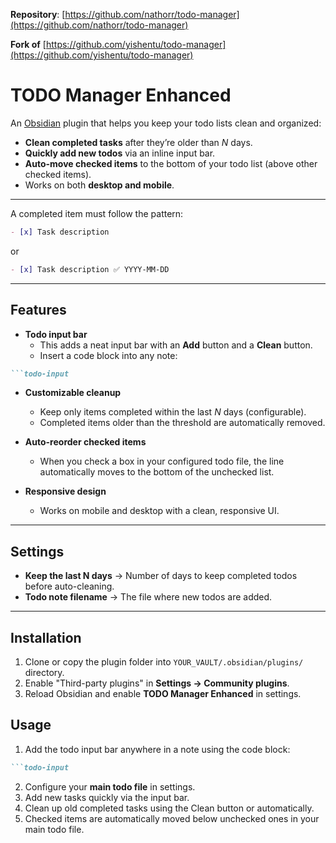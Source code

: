 **Repository**: [https://github.com/nathorr/todo-manager](https://github.com/nathorr/todo-manager)

**Fork of** [https://github.com/yishentu/todo-manager](https://github.com/yishentu/todo-manager)

# TODO Manager Enhanced

An [Obsidian](https://obsidian.md) plugin that helps you keep your todo lists clean and organized:  

- **Clean completed tasks** after they’re older than _N_ days.  
- **Quickly add new todos** via an inline input bar.  
- **Auto-move checked items** to the bottom of your todo list (above other checked items).  
- Works on both **desktop and mobile**.

---

A completed item must follow the pattern:

```markdown
- [x] Task description
```

or

```markdown
- [x] Task description ✅ YYYY-MM-DD
```

---

## Features

* **Todo input bar**  
   * This adds a neat input bar with an **Add** button and a **Clean** button.
   * Insert a code block into any note:
```markdown
```todo-input
```

* **Customizable cleanup**  
   * Keep only items completed within the last _N_ days (configurable).  
   * Completed items older than the threshold are automatically removed.  

* **Auto-reorder checked items**  
   * When you check a box in your configured todo file, the line automatically moves to the bottom of the unchecked list.

* **Responsive design**  
   * Works on mobile and desktop with a clean, responsive UI.  

---

## Settings

- **Keep the last N days** → Number of days to keep completed todos before auto-cleaning.  
- **Todo note filename** → The file where new todos are added.  

---

## Installation

1. Clone or copy the plugin folder into
   `YOUR_VAULT/.obsidian/plugins/` directory.
2. Enable "Third-party plugins" in **Settings → Community plugins**.
3. Reload Obsidian and enable **TODO Manager Enhanced** in settings.

## Usage

1. Add the todo input bar anywhere in a note using the code block:

```markdown
```todo-input
```

2. Configure your **main todo file** in settings.  
3. Add new tasks quickly via the input bar.  
4. Clean up old completed tasks using the Clean button or automatically.  
5. Checked items are automatically moved below unchecked ones in your main todo file.